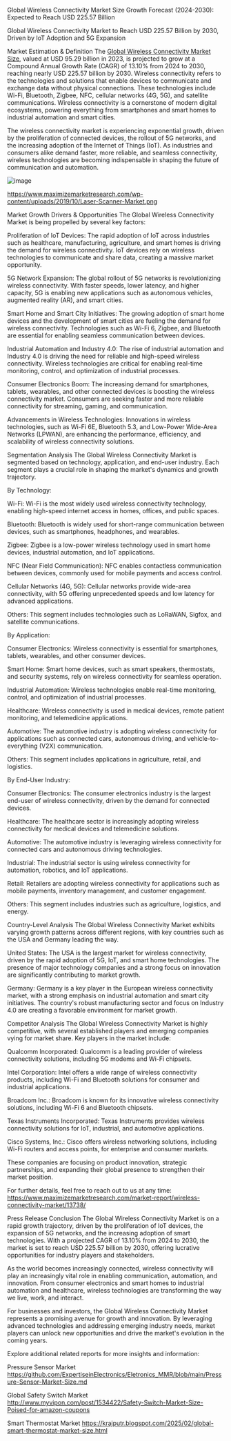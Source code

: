 Global Wireless Connectivity Market Size Growth Forecast (2024-2030): Expected to Reach USD 225.57 Billion

Global Wireless Connectivity Market to Reach USD 225.57 Billion by 2030, Driven by IoT Adoption and 5G Expansion

Market Estimation & Definition
The [Global Wireless Connectivity Market Size](https://www.maximizemarketresearch.com/market-report/wireless-connectivity-market/13738/), valued at USD 95.29 billion in 2023, is projected to grow at a Compound Annual Growth Rate (CAGR) of 13.10% from 2024 to 2030, reaching nearly USD 225.57 billion by 2030. Wireless connectivity refers to the technologies and solutions that enable devices to communicate and exchange data without physical connections. These technologies include Wi-Fi, Bluetooth, Zigbee, NFC, cellular networks (4G, 5G), and satellite communications. Wireless connectivity is a cornerstone of modern digital ecosystems, powering everything from smartphones and smart homes to industrial automation and smart cities.

The wireless connectivity market is experiencing exponential growth, driven by the proliferation of connected devices, the rollout of 5G networks, and the increasing adoption of the Internet of Things (IoT). As industries and consumers alike demand faster, more reliable, and seamless connectivity, wireless technologies are becoming indispensable in shaping the future of communication and automation.

![image](https://github.com/user-attachments/assets/ddf9df02-d200-4ca2-b26b-3b7c59292da8)


https://www.maximizemarketresearch.com/wp-content/uploads/2019/10/Laser-Scanner-Market.png

Market Growth Drivers & Opportunities
The Global Wireless Connectivity Market is being propelled by several key factors:

Proliferation of IoT Devices: The rapid adoption of IoT across industries such as healthcare, manufacturing, agriculture, and smart homes is driving the demand for wireless connectivity. IoT devices rely on wireless technologies to communicate and share data, creating a massive market opportunity.

5G Network Expansion: The global rollout of 5G networks is revolutionizing wireless connectivity. With faster speeds, lower latency, and higher capacity, 5G is enabling new applications such as autonomous vehicles, augmented reality (AR), and smart cities.

Smart Home and Smart City Initiatives: The growing adoption of smart home devices and the development of smart cities are fueling the demand for wireless connectivity. Technologies such as Wi-Fi 6, Zigbee, and Bluetooth are essential for enabling seamless communication between devices.

Industrial Automation and Industry 4.0: The rise of industrial automation and Industry 4.0 is driving the need for reliable and high-speed wireless connectivity. Wireless technologies are critical for enabling real-time monitoring, control, and optimization of industrial processes.

Consumer Electronics Boom: The increasing demand for smartphones, tablets, wearables, and other connected devices is boosting the wireless connectivity market. Consumers are seeking faster and more reliable connectivity for streaming, gaming, and communication.

Advancements in Wireless Technologies: Innovations in wireless technologies, such as Wi-Fi 6E, Bluetooth 5.3, and Low-Power Wide-Area Networks (LPWAN), are enhancing the performance, efficiency, and scalability of wireless connectivity solutions.

Segmentation Analysis
The Global Wireless Connectivity Market is segmented based on technology, application, and end-user industry. Each segment plays a crucial role in shaping the market's dynamics and growth trajectory.

By Technology:

Wi-Fi: Wi-Fi is the most widely used wireless connectivity technology, enabling high-speed internet access in homes, offices, and public spaces.

Bluetooth: Bluetooth is widely used for short-range communication between devices, such as smartphones, headphones, and wearables.

Zigbee: Zigbee is a low-power wireless technology used in smart home devices, industrial automation, and IoT applications.

NFC (Near Field Communication): NFC enables contactless communication between devices, commonly used for mobile payments and access control.

Cellular Networks (4G, 5G): Cellular networks provide wide-area connectivity, with 5G offering unprecedented speeds and low latency for advanced applications.

Others: This segment includes technologies such as LoRaWAN, Sigfox, and satellite communications.

By Application:

Consumer Electronics: Wireless connectivity is essential for smartphones, tablets, wearables, and other consumer devices.

Smart Home: Smart home devices, such as smart speakers, thermostats, and security systems, rely on wireless connectivity for seamless operation.

Industrial Automation: Wireless technologies enable real-time monitoring, control, and optimization of industrial processes.

Healthcare: Wireless connectivity is used in medical devices, remote patient monitoring, and telemedicine applications.

Automotive: The automotive industry is adopting wireless connectivity for applications such as connected cars, autonomous driving, and vehicle-to-everything (V2X) communication.

Others: This segment includes applications in agriculture, retail, and logistics.

By End-User Industry:

Consumer Electronics: The consumer electronics industry is the largest end-user of wireless connectivity, driven by the demand for connected devices.

Healthcare: The healthcare sector is increasingly adopting wireless connectivity for medical devices and telemedicine solutions.

Automotive: The automotive industry is leveraging wireless connectivity for connected cars and autonomous driving technologies.

Industrial: The industrial sector is using wireless connectivity for automation, robotics, and IoT applications.

Retail: Retailers are adopting wireless connectivity for applications such as mobile payments, inventory management, and customer engagement.

Others: This segment includes industries such as agriculture, logistics, and energy.

Country-Level Analysis
The Global Wireless Connectivity Market exhibits varying growth patterns across different regions, with key countries such as the USA and Germany leading the way.

United States:
The USA is the largest market for wireless connectivity, driven by the rapid adoption of 5G, IoT, and smart home technologies. The presence of major technology companies and a strong focus on innovation are significantly contributing to market growth.

Germany:
Germany is a key player in the European wireless connectivity market, with a strong emphasis on industrial automation and smart city initiatives. The country's robust manufacturing sector and focus on Industry 4.0 are creating a favorable environment for market growth.

Competitor Analysis
The Global Wireless Connectivity Market is highly competitive, with several established players and emerging companies vying for market share. Key players in the market include:

Qualcomm Incorporated: Qualcomm is a leading provider of wireless connectivity solutions, including 5G modems and Wi-Fi chipsets.

Intel Corporation: Intel offers a wide range of wireless connectivity products, including Wi-Fi and Bluetooth solutions for consumer and industrial applications.

Broadcom Inc.: Broadcom is known for its innovative wireless connectivity solutions, including Wi-Fi 6 and Bluetooth chipsets.

Texas Instruments Incorporated: Texas Instruments provides wireless connectivity solutions for IoT, industrial, and automotive applications.

Cisco Systems, Inc.: Cisco offers wireless networking solutions, including Wi-Fi routers and access points, for enterprise and consumer markets.

These companies are focusing on product innovation, strategic partnerships, and expanding their global presence to strengthen their market position.

For further details, feel free to reach out to us at any time: https://www.maximizemarketresearch.com/market-report/wireless-connectivity-market/13738/ 

Press Release Conclusion
The Global Wireless Connectivity Market is on a rapid growth trajectory, driven by the proliferation of IoT devices, the expansion of 5G networks, and the increasing adoption of smart technologies. With a projected CAGR of 13.10% from 2024 to 2030, the market is set to reach USD 225.57 billion by 2030, offering lucrative opportunities for industry players and stakeholders.

As the world becomes increasingly connected, wireless connectivity will play an increasingly vital role in enabling communication, automation, and innovation. From consumer electronics and smart homes to industrial automation and healthcare, wireless technologies are transforming the way we live, work, and interact.

For businesses and investors, the Global Wireless Connectivity Market represents a promising avenue for growth and innovation. By leveraging advanced technologies and addressing emerging industry needs, market players can unlock new opportunities and drive the market's evolution in the coming years.

Explore additional related reports for more insights and information:

Pressure Sensor Market https://github.com/ExpertiseinElectronics/Eletronics_MMR/blob/main/Pressure-Sensor-Market-Size.md 

Global Safety Switch Market http://www.myvipon.com/post/1534422/Safety-Switch-Market-Size-Poised-for-amazon-coupons 

Smart Thermostat Market https://krajputr.blogspot.com/2025/02/global-smart-thermostat-market-size.html 
